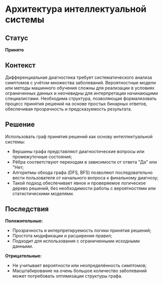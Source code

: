 # Архитектура интеллектуальной системы

## Статус 
**Принято**

## Контекст

Дифференциальная диагностика требует систематического анализа симптомов с учётом множества заболеваний. Вероятностные модели или методы машинного обучения сложны для реализации в условиях ограниченных данных и неочевидны для интерпретации начинающими специалистами.
Необходима структура, позволяющая формализовать процесс принятия решений на основе простых бинарных ответов, обеспечивая прозрачность и предсказуемость результата.

## Решение
Использовать граф принятия решений как основу интеллектуальной системы:
- Вершины графа представляют диагностические вопросы или промежуточные состояния;
- Рёбра соответствуют переходам в зависимости от ответа "Да" или "Нет;
- Алгоритмы обхода графа (DFS, BFS) позволяют последовательно вести пользователя от начального вопроса к финальному диагнозу;
- Такой подход обеспечивает явное и проверяемое логическое дерево решений, без необходимости работы с вероятностями или статистическими моделями.

## Последствия
**Положительные:**
- Прозрачность и интерпретируемость логики принятия решений;
- Простота модификации и расширения правил;
- Подходит для использования с ограниченными исходными данными.

**Отрицательные:**
- Не учитывает вероятности или неопределённость симптомов;
- Масштабирование на очень большое количество заболеваний может потребовать оптимизации структуры графа.